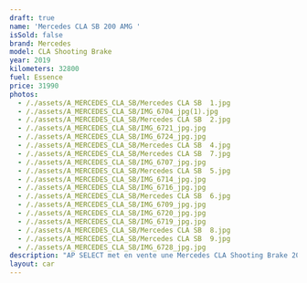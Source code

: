 ```yaml
---
draft: true
name: 'Mercedes CLA SB 200 AMG '
isSold: false
brand: Mercedes
model: CLA Shooting Brake
year: 2019
kilometers: 32800
fuel: Essence
price: 31990
photos:
  - /./assets/A_MERCEDES_CLA_SB/Mercedes CLA SB  1.jpg
  - /./assets/A_MERCEDES_CLA_SB/IMG_6704_jpg(1).jpg
  - /./assets/A_MERCEDES_CLA_SB/Mercedes CLA SB  2.jpg
  - /./assets/A_MERCEDES_CLA_SB/IMG_6721_jpg.jpg
  - /./assets/A_MERCEDES_CLA_SB/IMG_6724_jpg.jpg
  - /./assets/A_MERCEDES_CLA_SB/Mercedes CLA SB  4.jpg
  - /./assets/A_MERCEDES_CLA_SB/Mercedes CLA SB  7.jpg
  - /./assets/A_MERCEDES_CLA_SB/IMG_6707_jpg.jpg
  - /./assets/A_MERCEDES_CLA_SB/Mercedes CLA SB  5.jpg
  - /./assets/A_MERCEDES_CLA_SB/IMG_6714_jpg.jpg
  - /./assets/A_MERCEDES_CLA_SB/IMG_6716_jpg.jpg
  - /./assets/A_MERCEDES_CLA_SB/Mercedes CLA SB  6.jpg
  - /./assets/A_MERCEDES_CLA_SB/IMG_6709_jpg.jpg
  - /./assets/A_MERCEDES_CLA_SB/IMG_6720_jpg.jpg
  - /./assets/A_MERCEDES_CLA_SB/IMG_6719_jpg.jpg
  - /./assets/A_MERCEDES_CLA_SB/Mercedes CLA SB  8.jpg
  - /./assets/A_MERCEDES_CLA_SB/Mercedes CLA SB  9.jpg
  - /./assets/A_MERCEDES_CLA_SB/IMG_6728_jpg.jpg
description: "AP SELECT met en vente une Mercedes CLA Shooting Brake 200 163cv 7G Tronic AMG Line du 12/2019 avec 32800km.\n\nCouleur gris montagne, intérieur cuir / alcantara AMG, intérieur piano laqué.\n\nVéhicule origine France \U0001F1EB\U0001F1F7 de première main.\n\nSuivi et historique full Mercedes.\nDernier service effectué en concession en Juillet 2023 à 29000km.\n\nContrôle technique à jour et vierge.\n\nÉquipements et options :\n- Boîte 7G Tronic plus\n- Pack AMG Line intérieur / extérieur\n- Toit panoramique\n- Pack aluminium\n- Pack éclairage intérieur 64 couleurs\n- Jantes 19\" AMG black\n- AMG drive select\n- Feux avant full LED Multibeam\n- Intérieur finition piano laqué\n- Pack Hifi Burmester\n- MBUX\n- Ecran tactile 8’\n- Apple car play\n- Système de navigation NAVI +\n- Caméra de recul 360\n- Radar avant / arrière\n- Pack assistant conducteur +\n- Système d'alerte d'angles-morts\n- Intérieur Cuir entendu ARTICO\n- Crochet attelage\n- Soft Close Door System Keyless\n- Sièges Sport\n- Volant sport\n- Réglage électrique de la colonne de direction\n- Sièges électrique\n- Sièges chauffants\n- Pédaliers sport en inox\n- Régulateur de vitesse adaptatif\n- Affichage multifonctions plus\n- Climatisation\n- Éclairage et essuie-glaces automatique\n- Rétroviseurs électriques et chauffants\n- Rétroviseurs int / ext Electrochrome\n- Éclairage d’ambiance\n- Marche pied aluminium rétro éclairé\n\nDisponible et visible sur RDV pour acheteur sérieux.\n\nPossibilité d'une garantie 3, 6 ou 12 mois en supplément.\n\nRéalisation des démarches d'immatriculation.\n\nAP SELECT c'est des solutions de courtage et conciergerie sur mesure pour profiter librement de sa passion et de son patrimoine.\n\nPrenez le volant, AP SELECT s'occupe du reste."
layout: car
---
```


